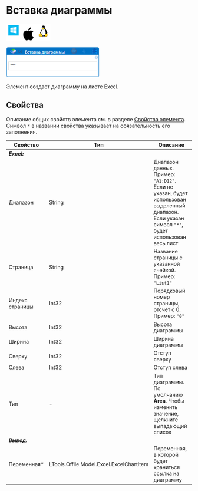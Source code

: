 # Вставка диаграммы

![](<../../../.gitbook/assets/image (100) (1) (1) (1) (1) (1) (1) (10) (177).png>)

![](<../../../.gitbook/assets/excel-create-chart.png>)

Элемент создает диаграмму на листе Excel.

## Свойства
Описание общих свойств элемента см. в разделе [Свойства элемента](https://docs.primo-rpa.ru/primo-rpa/primo-studio/process/elements#svoistva-elementa).\
Символ `*` в названии свойства указывает на обязательность его заполнения.

| Свойство             | Тип                   | Описание                         |
| -------------------- | --------------------- | -------------------------------- |
| ***Excel:***  | |  |
| Диапазон             | String   | Диапазон данных. Пример: `"A1:D12"`. Если не указан, будет использован выделенный диапазон. Если указан символ `"*"`, будет использован весь лист |
| Страница             | String   | Название страницы с указанной ячейкой. Пример: `"List1"` |
| Индекс страницы      | Int32    | Порядковый номер страницы, отсчет с 0. Пример: `"0"` |
| Высота               | Int32    | Высота диаграммы  |
| Ширина               | Int32    | Ширина диаграммы  |
| Сверху               | Int32    | Отступ сверху     |
| Слева                | Int32    | Отступ слева      |
| Тип                  | -        | Тип диаграммы. По умолчанию **Area**. Чтобы изменить значение, щелкните выпадающий список |
| ***Вывод:***  | |  |
| Переменная\*         | LTools.Offile.Model.Excel.ExcelChartItem | Переменная, в которой будет храниться ссылка на диаграмму |
